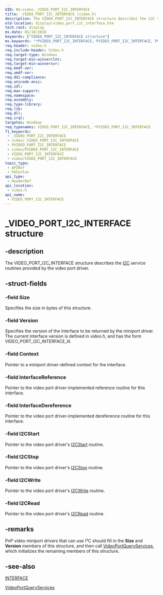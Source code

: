 ```yaml
---
UID: NS:video._VIDEO_PORT_I2C_INTERFACE
title: _VIDEO_PORT_I2C_INTERFACE (video.h)
description: The VIDEO_PORT_I2C_INTERFACE structure describes the I2C service routines provided by the video port driver.
old-location: display\video_port_i2c_interface.htm
tech.root: display
ms.date: 05/10/2018
keywords: ["VIDEO_PORT_I2C_INTERFACE structure"]
ms.keywords: "*PVIDEO_PORT_I2C_INTERFACE, PVIDEO_PORT_I2C_INTERFACE, PVIDEO_PORT_I2C_INTERFACE structure pointer [Display Devices], VIDEO_PORT_I2C_INTERFACE, VIDEO_PORT_I2C_INTERFACE structure [Display Devices], Video_Structs_2b152aec-acc0-4602-80de-cfdf9c0632a4.xml, _VIDEO_PORT_I2C_INTERFACE, display.video_port_i2c_interface, video/PVIDEO_PORT_I2C_INTERFACE, video/VIDEO_PORT_I2C_INTERFACE"
req.header: video.h
req.include-header: Video.h
req.target-type: Windows
req.target-min-winverclnt: 
req.target-min-winversvr: 
req.kmdf-ver: 
req.umdf-ver: 
req.ddi-compliance: 
req.unicode-ansi: 
req.idl: 
req.max-support: 
req.namespace: 
req.assembly: 
req.type-library: 
req.lib: 
req.dll: 
req.irql: 
targetos: Windows
req.typenames: VIDEO_PORT_I2C_INTERFACE, *PVIDEO_PORT_I2C_INTERFACE
f1_keywords:
 - _VIDEO_PORT_I2C_INTERFACE
 - video/_VIDEO_PORT_I2C_INTERFACE
 - PVIDEO_PORT_I2C_INTERFACE
 - video/PVIDEO_PORT_I2C_INTERFACE
 - VIDEO_PORT_I2C_INTERFACE
 - video/VIDEO_PORT_I2C_INTERFACE
topic_type:
 - APIRef
 - kbSyntax
api_type:
 - HeaderDef
api_location:
 - video.h
api_name:
 - VIDEO_PORT_I2C_INTERFACE
---
```


# _VIDEO_PORT_I2C_INTERFACE structure


## -description

The VIDEO_PORT_I2C_INTERFACE structure describes the <a href="/windows-hardware/drivers/">I2C</a> service routines provided by the video port driver.

## -struct-fields

### -field Size

Specifies the size in bytes of this structure.

### -field Version

Specifies the version of the interface to be returned by the miniport driver. The current interface version is defined in <i>video.h</i>, and has the form VIDEO_PORT_I2C_INTERFACE_<i>N</i>.

### -field Context

Pointer to a miniport driver-defined context for the interface.

### -field InterfaceReference

Pointer to the video port driver-implemented reference routine for this interface.

### -field InterfaceDereference

Pointer to the video port driver-implemented dereference routine for this interface.

### -field I2CStart

Pointer to the video port driver's <a href="/windows-hardware/drivers/ddi/video/nc-video-pi2c_start">I2CStart</a> routine.

### -field I2CStop

Pointer to the video port driver's <a href="/windows-hardware/drivers/ddi/video/nc-video-pi2c_stop">I2CStop</a> routine.

### -field I2CWrite

Pointer to the video port driver's <a href="/windows-hardware/drivers/ddi/video/nc-video-pi2c_write">I2CWrite</a> routine.

### -field I2CRead

Pointer to the video port driver's <a href="/windows-hardware/drivers/ddi/video/nc-video-pi2c_read">I2CRead</a> routine.

## -remarks

PnP video miniport drivers that can use I²C should fill in the <b>Size</b> and <b>Version</b> members of this structure, and then call <a href="/windows-hardware/drivers/ddi/video/nf-video-videoportqueryservices">VideoPortQueryServices</a>, which initializes the remaining members of this structure.

## -see-also

<a href="/windows-hardware/drivers/ddi/wdm/ns-wdm-_interface">INTERFACE</a>



<a href="/windows-hardware/drivers/ddi/video/nf-video-videoportqueryservices">VideoPortQueryServices</a>
